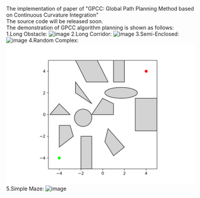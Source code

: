 The implementation of paper of "GPCC: Global Path Planning Method based on Continuous Curvature Integration"<br />
The source code will be released soon. <br />
The demonstration of GPCC algorithm planning is shown as follows: <br />
1.Long Obstacle: ![image](GIF/1.gif)
2.Long Corridor: ![image](GIF/2.gif)
3.Semi-Enclosed: ![image](GIF/3.gif)
4.Random Complex: ![image](GIF/4.gif)
5.Simple Maze: ![image](GIF/5.gif)
